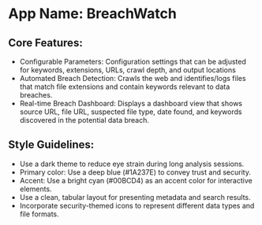 # **App Name**: BreachWatch

## Core Features:

- Configurable Parameters: Configuration settings that can be adjusted for keywords, extensions, URLs, crawl depth, and output locations
- Automated Breach Detection: Crawls the web and identifies/logs files that match file extensions and contain keywords relevant to data breaches.
- Real-time Breach Dashboard: Displays a dashboard view that shows source URL, file URL, suspected file type, date found, and keywords discovered in the potential data breach.

## Style Guidelines:

- Use a dark theme to reduce eye strain during long analysis sessions.
- Primary color: Use a deep blue (#1A237E) to convey trust and security.
- Accent: Use a bright cyan (#00BCD4) as an accent color for interactive elements.
- Use a clean, tabular layout for presenting metadata and search results.
- Incorporate security-themed icons to represent different data types and file formats.
